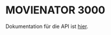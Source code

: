 # MOVIENATOR 3000

Dokumentation für die API ist [hier](./movienator_express/routes/Docs/routes.md).
